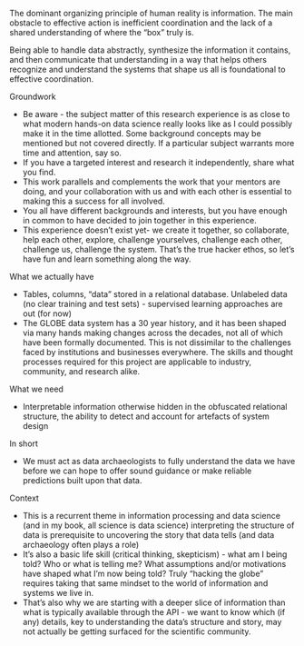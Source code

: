 The dominant organizing principle of human reality is information. The main obstacle to effective action is inefficient coordination and the lack of a shared understanding of where the “box” truly is.

Being able to handle data abstractly, synthesize the information it contains, and then communicate that understanding in a way that helps others recognize and understand the systems that shape us all is foundational to effective coordination.

Groundwork

* Be aware - the subject matter of this research experience is as close to what modern hands-on data science really looks like as I could possibly make it in the time allotted. Some background concepts may be mentioned but not covered directly. If a particular subject warrants more time and attention, say so.
* If you have a targeted interest and research it independently, share what you find.
* This work parallels and complements the work that your mentors are doing, and your collaboration with us and with each other is essential to making this a success for all involved.
* You all have different backgrounds and interests, but you have enough in common to have decided to join together in this experience.
* This experience doesn’t exist yet- we create it together, so collaborate, help each other, explore, challenge yourselves, challenge each other, challenge us, challenge the system. That’s the true hacker ethos, so let’s have fun and learn something along the way.

What we actually have

* Tables, columns, “data” stored in a relational database. Unlabeled data (no clear training and test sets) - supervised learning approaches are out (for now)
* The GLOBE data system has a 30 year history, and it has been shaped via many hands making changes across the decades, not all of which have been formally documented. This is not dissimilar to the challenges faced by institutions and businesses everywhere. The skills and thought processes required for this project are applicable to industry, community, and research alike.

What we need

* Interpretable information otherwise hidden in the obfuscated relational structure, the ability to detect and account for artefacts of system design

In short

* We must act as data archaeologists to fully understand the data we have before we can hope to offer sound guidance or make reliable predictions built upon that data.

Context

* This is a recurrent theme in information processing and data science (and in my book, all science is data science) interpreting the structure of data is prerequisite to uncovering the story that data tells (and data archaeology often plays a role)
* It’s also a basic life skill (critical thinking, skepticism) - what am I being told? Who or what is telling me? What assumptions and/or motivations have shaped what I’m now being told? Truly “hacking the globe” requires taking that same mindset to the world of information and systems we live in.
* That’s also why we are starting with a deeper slice of information than what is typically available through the API - we want to know which (if any) details, key to understanding the data’s structure and story, may not actually be getting surfaced for the scientific community.
